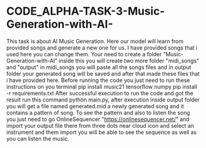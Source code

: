 # CODE_ALPHA-TASK-3-Music-Generation-with-AI-
This task is about AI Music Generation. Here our model will learn from provided songs and generate a new one for us. I have provided songs that i used here you can change them. Your need to create a folder "Music-Generation-with-AI" inside this you will create two more folder "midi_songs" and "output" in midi_songs you will paste all the songs files and in output folder your generated song will be saved and after that made these files that i have provided here. Before running the code you just need to run these instructions on you terminal
        pip install music21 tensorflow numpy
        pip install -r requirements.txt
After successful execution to run the code and got the result run this command python main.py, after execution inside output folder you will get a file named generated.mid a newly generated song and it contains a pattern of song. To see the pattern and also to listen the song you just need to go OnlineSequencer "https://onlinesequencer.net/" and import your output file there from three dots near cloud icon and select an instrument and them import you will be able to see the sequence as well as you can listen the music.
           
